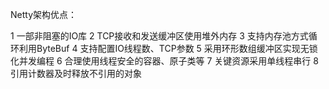 Netty架构优点：

1 一部非阻塞的IO库
2 TCP接收和发送缓冲区使用堆外内存
3 支持内存池方式循环利用ByteBuf
4 支持配置IO线程数、TCP参数
5 采用环形数组缓冲区实现无锁化并发编程
6 合理使用线程安全的容器、原子类等
7 关键资源采用单线程串行
8 引用计数器及时释放不引用的对象